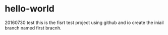 # hello-world
20160730 test
this is the fisrt test project using github 
and io create the iniail branch named first bracnh.
